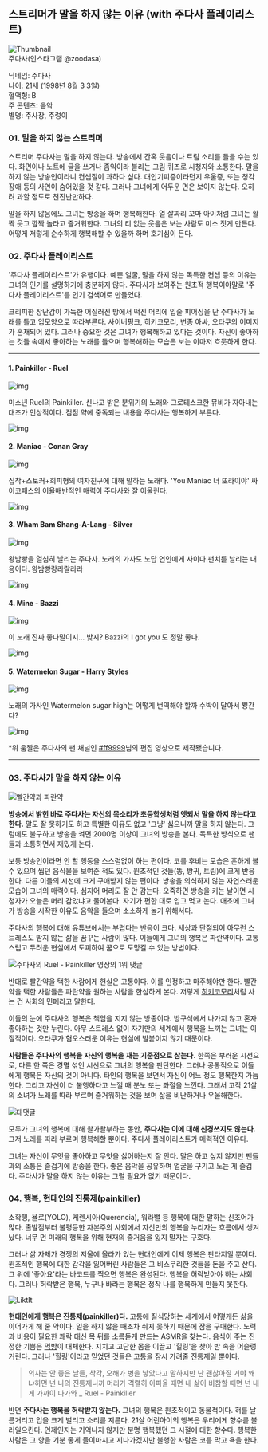 ## 스트리머가 말을 하지 않는 이유 (with 주다사 플레이리스트)

![Thumbnail]()<br>
주다사(인스타그램 @zoodasa)

닉네임: 주다사<br>
나이: 21세 (1998년 8월 3 3일)<br>
혈액형: B<br>
주 콘텐츠: 음악<br>
별명: 주사장, 주렁이<br>

### 01. 말을 하지 않는 스트리머
스트리머 주다사는 말을 하지 않는다.
방송에서 간혹 웃음이나 트림 소리를 들을 수는 있다.
화면이나 노트에 글을 쓰거나 좀익이라 불리는 그림 퀴즈로 시청자와 소통한다.
말을 하지 않는 방송인이라니 컨셉질이 과하다 싶다.
대인기피증이라던지 우울증, 또는 청각장애 등의 사연이 숨어있을 것 같다.
그러나 그녀에게 어두운 면은 보이지 않는다.
오히려 과할 정도로 천진난만하다.

말을 하지 않음에도 그녀는 방송을 하며 행복해한다.
열 살짜리 꼬마 아이처럼 그녀는 활짝 웃고 깜짝 놀라고 즐거워한다.
그녀의 티 없는 웃음은 보는 사람도 미소 짓게 만든다.
어떻게 저렇게 순수하게 행복해할 수 있을까 하며 호기심이 든다.

### 02. 주다사 플레이리스트
'주다사 플레이리스트'가 유행이다.
예쁜 얼굴, 말을 하지 않는 독특한 컨셉 등의 이유는 그녀의 인기를 설명하기에 충분하지 않다.
주다사가 보여주는 원초적 행복이야말로 '주다사 플레이리스트'를 인기 검색어로 만들었다.

크리피한 장난감이 가득한 어질러진 방에서 떡진 머리에 입술 피어싱을 단 주다사가 노래를 틀고 입모양으로 따라부른다.
사이버펑크, 히키코모리, 변종 아싸, 오타쿠의 이미지가 혼재되어 있다.
그러나 중요한 것은 그녀가 행복해하고 있다는 것이다.
자신이 좋아하는 것들 속에서 좋아하는 노래를 들으며 행복해하는 모습은 보는 이마저 흐뭇하게 한다.

***
#### 1. Painkiller - Ruel

![img](https://blog.kakaocdn.net/dn/b3NOMN/btqD3HCozA7/XXQrHQpCNFQ7qr2t8Y8UVK/img.gif)

미소년 Ruel의 Painkiller.
신나고 밝은 분위기의 노래와 그로테스크한 뮤비가 자아내는 대조가 인상적이다.
점점 약에 중독되는 내용을 
주다사는 행복하게 부른다.

![img](https://blog.kakaocdn.net/dn/cSDhdA/btqD6ldQDwq/6pN6sg2lhkD3oOIGqnb5h0/img.png)

#### 2. Maniac - Conan Gray

![img](https://blog.kakaocdn.net/dn/bYtmC5/btqD6QSbgMr/PUh3vWROszmQ1LRHCgxsk0/img.gif)

집착+스토커+회피형의 여자친구에 대해 말하는 노래다.
'You Maniac 너 또라이야'
싸이코패스의 이율배반적인 매력이 주다사와 잘 어울린다.

![img](https://blog.kakaocdn.net/dn/2Nltu/btqD4y6gfiq/xUjQUMvSaSouPsLIqEv4Yk/img.png)

#### 3. Wham Bam Shang-A-Lang - Silver

![img](https://blog.kakaocdn.net/dn/ckIKOF/btqD53EwlFr/Kvleh1dKvyqPzkfjKILDX1/img.gif)

왕밤빵을 열심히 날리는 주다사.
노래의 가사도 노답 연인에게 사이다 펀치를 날리는 내용이다.
왕밤빵랑라랄라라

![img](https://blog.kakaocdn.net/dn/btu7lI/btqD55CiCiF/ETohpQvxxy6sdxCY0TODm0/img.png)

#### 4. Mine - Bazzi

![img](https://blog.kakaocdn.net/dn/x0BAt/btqD6RDAumz/IdBNRKaeAKV0otWwhjSAvk/img.gif)

이 노래 진짜 좋다말이지... 밪지?
Bazzi의 I got you 도 정말 좋다.

![img](https://blog.kakaocdn.net/dn/bfBM9T/btqD5IABHol/JP6WTOrP3pzrrSltsz4CqK/img.png)

#### 5. Watermelon Sugar - Harry Styles

![img](https://blog.kakaocdn.net/dn/dgTUgg/btqD2HbO06E/yM0Ks06WpcA9l1mjAy1DDk/img.gif)

노래의 가사인 Watermelon sugar high는 어떻게 번역해야 할까
수박이 달아서 뿅간다?

![img](https://blog.kakaocdn.net/dn/dJb19L/btqD2GRvitR/JxK2VqSdUK1lui1DrIibrk/img.png)

*위 움짤은 주다사의 팬 채널인 [#ff9999]()님의 편집 영상으로 제작됐습니다.

***

### 03. 주다사가 말을 하지 않는 이유

![빨간약과 파란약]()

**방송에서 밝힌 바로 주다사는 자신의 목소리가 초등학생처럼 앳되서 말을 하지 않는다고 한다.**
말도 잘 못하기도 하고 특별한 이유도 없고 '그냥' 싫으니까 말을 하지 않는다.
그럼에도 불구하고 방송을 켜면 2000명 이상이 그녀의 방송을 본다.
독특한 방식으로 팬들과 소통하면서 재밌게 논다.

보통 방송인이라면 안 할 행동을 스스럼없이 하는 편이다.
코를 후비는 모습은 흔하게 볼 수 있으며 씹던 음식물을 보여준 적도 있다.
원초적인 것들(똥, 방귀, 트림)에 크게 반응한다.
다른 이들의 시선에 크게 구애받지 않는 편이다.
방송을 의식하지 않는 자연스러운 모습이 그녀의 매력이다.
심지어 머리도 잘 안 감는다.
오죽하면 방송을 키는 날이면 시청자가 오늘은 머리 감았냐고 물어본다.
자기가 편한 대로 입고 먹고 논다.
애초에 그녀가 방송을 시작한 이유도 음악을 들으며 소소하게 놀기 위해서다.

주다사의 행복에 대해 유튜브에서는 부럽다는 반응이 크다.
세상과 단절되어 아무런 스트레스도 받지 않는 삶을 꿈꾸는 사람이 많다.
이들에게 그녀의 행복은 파란약이다.
고통스럽고 두려운 현실에서 도피하여 꿈으로 도망갈 수 있는 방법이다.

![주다사의 Ruel - Painkiller 영상의 1위 댓글]()

반대로 빨간약을 택한 사람에게 현실은 고통이다. 이를 인정하고 마주해야만 한다.
빨간약을 택한 사람들은  파란약을 원하는 사람을 한심하게 본다.
저렇게 [히키코모리](https://desarraigado.tistory.com/128)처럼 사는 건 사회의 민폐라고 말한다.

이들의 눈에 주다사의 행복은 책임을 지지 않는 방종이다.
방구석에서 나가지 않고 혼자 좋아하는 것만 누린다.
아무 스트레스 없이 자기만의 세계에서 행복을 느끼는 그녀는 이질적이다.
오타쿠가 혐오스러운 이유는 현실에 발붙이지 않기 때문이다.

**사람들은 주다사의 행복을 자신의 행복을 재는 기준점으로 삼는다.**
한쪽은 부러운 시선으로, 다른 한 쪽은 경멸 섞인 시선으로 그녀의 행복을 판단한다.
그러나 공통적으로 이들에게 행복은 자신의 것이 아니다.
타인의 행복을 보면서 자신이 어느 정도 행복한지 가늠한다.
그리고 자신이 더 불행하다고 느낄 때 분노 또는 좌절을 느낀다.
그래서 고작 21살의 소녀가 노래를 따라 부르며 즐거워하는 것을 보며 삶을 비난하거나 우울해한다.

![대댓글]() 

모두가 그녀의 행복에 대해 왈가왈부하는 동안, **주다사는 이에 대해 신경쓰지도 않는다.**
그저 노래를 따라 부르며 행복해할 뿐이다.
주다사 플레이리스트가 매력적인 이유다.

그녀는 자신이 무엇을 좋아하고 무엇을 싫어하는지 잘 안다.
말은 하고 싶지 않지만 팬들과의 소통은 즐겁기에 방송을 한다.
좋은 음악을 공유하며 얼굴을 구기고 노는 게 즐겁다.
주다사가 말을 하지 않는 이유는 그럴 필요가 없기 때문이다.

### 04. 행복, 현대인의 진통제(painkiller)  

소확행, 욜로(YOLO), 케렌시아(Querencia), 워라밸 등 행복에 대한 말하는 신조어가 많다.
출발점부터 불평등한 자본주의 사회에서 자신만의 행복을 누리자는 흐름에서 생겨났다.
너무 먼 미래의 행복을 위해 현재의 즐거움을 잃지 말자는 구호다.

그러나 삶 자체가 경쟁의 저울에 올라가 있는 현대인에게 이제 행복은 판타지일 뿐이다.
원초적인 행복에 대한 감각을 잃어버린 사람들은 그 비스무리한 것들을 돈을 주고 산다.
그 위에 '좋아요'라는 바코드를 찍으면 행복은 완성된다.
행복을 허락받아야 하는 사회다.
그러나 허락받은 행복, 누구나 바라는 행복은 정작 나를 행복하게 만들지 못한다.

![LiktIt]()

**현대인에게 행복은 진통제(painkiller)다.**
고통에 질식당하는 세계에서 어떻게든 삶을 이어가게 해 줄 약이다.
일을 하지 않을 때조차 쉬지 못하기 때문에 잠을 구매한다.
노력과 비용이 필요한 쾌락 대신 목 뒤를 소름돋게 만드는 ASMR을 찾는다.
음식이 주는 진정한 기쁨은 [먹방](https://desarraigado.tistory.com/136)이 대체한다.
지치고 고단한 몸을 이끌고 '힐링'을 찾아 밤 속을 어슬렁 거린다.
그러나 '힐링'이라고 믿었던 것들은 고통을 잠시 가려줄 진통제일 뿐이다.

>의사는 안 좋은 날들, 착각, 오해가 병을 낳았다고 말하지만
난 괜찮아질 거야
왜냐하면 넌 나의 진통제니까
머리가 격렬히 아파올 때면
내 삶이 비참할 때면
넌 내게 가까이 다가와
_ Ruel - Painkiller

반면 **주다사는 행복을 허락받지 않는다.**
그녀의 행복은 원초적이고 동물적이다.
혀를 날름거리고 입을 크게 벌리고 소리를 지른다.
21살 어린아이의 행복은 우리에게 향수를 불러일으킨다.
언제인지는 기억나지 않지만 분명 행복했던 그 시절에 대한 향수다.
행복한 사람은 그 향을 기분 좋게 들이마시고 지나가겠지만 불행한 사람은 코를 막고 욕을 한다.